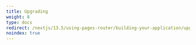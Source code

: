 ```yaml
---
title: Upgrading
weight: 8
type: docs
redirect: /nextjs/13.5/using-pages-router/building-your-application/upgrading/codemods
noindex: true
---
```

